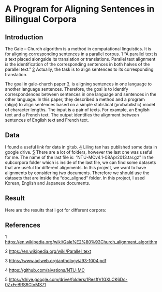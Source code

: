 A Program for Aligning Sentences in Bilingual Corpora
===========================================

## Introduction
The Gale – Church algorithm is a method in computational linguistics. It is for aligning corresponding sentences in a parallel corpus. [1](#ref) “A parallel text is a text placed alongside its translation or translations. Parallel text alignment is the identification of the corresponding sentences in both halves of the parallel text." [2](ref) Actually, the task is to align sentences to its corresponding translation.

The goal in gale-church paper [3](ref), is aligning sentences in one language to another language sentences. Therefore, the goal is to identify correspondences between sentences in one language and sentences in the other language. In this paper, they described a method and a program (align) to align sentences
based on a simple statistical (probabilistic) model of character lengths. The input is a pair of texts. For example, an English text and a French text. The output identifies the alignment between sentences of English text and French text.

## Data
I found a useful link for data in gitub. [4](ref) Liling tan has published some data in google drive. [5](ref) There are a lot of folders, however the last one
was useful for me. The name of the last file is: “NTU-MCv4.1-08Apr2013.tar.gz" In the subcorpora folder which is inside of the last file, we can find some datasets that are useful for different alignments. In this project, we want to have alignments by considering two documents. Therefore we should use the datasets that are inside the “doc_aligned" folder. In this project, I used Korean, English and Japanese documents.

## Result
Here are the results that I got for different corpora:


## <a name = "ref"/> References

1 https://en.wikipedia.org/wiki/Gale%E2%80%93Church_alignment_algorithm

2 https://en.wikipedia.org/wiki/Parallel_text

3 https://www.aclweb.org/anthology/J93-1004.pdf

4 https://github.com/alvations/NTU-MC

5 https://drive.google.com/drive/folders/1ResffV1GXLCK6Dc-0ZxFeBRS9CtnMS71


